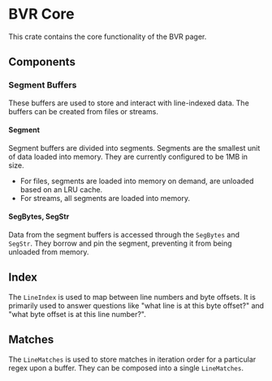 # BVR Core

This crate contains the core functionality of the BVR pager.

## Components
### Segment Buffers
These buffers are used to store and interact with line-indexed data. The buffers
can be created from files or streams.

#### Segment
Segment buffers are divided into segments. Segments are the smallest unit of
data loaded into memory. They are currently configured to be 1MB in size.
* For files, segments are loaded into memory on demand, are unloaded based on an LRU cache.
* For streams, all segments are loaded into memory.

#### SegBytes, SegStr
Data from the segment buffers is accessed through the `SegBytes` and `SegStr`.
They borrow and pin the segment, preventing it from being unloaded from memory.

## Index
The `LineIndex` is used to map between line numbers and byte offsets. It is primarily
used to answer questions like "what line is at this byte offset?" and "what byte
offset is at this line number?".

## Matches
The `LineMatches` is used to store matches in iteration order for a particular
regex upon a buffer. They can be composed into a single `LineMatches`.
